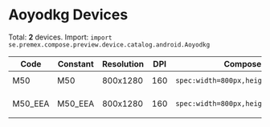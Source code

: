 # Aoyodkg Devices

Total: **2** devices. Import: `import se.premex.compose.preview.device.catalog.android.Aoyodkg`

| Code | Constant | Resolution | DPI | Compose Spec | Preview Usage |
|------|----------|------------|-----|-------------|---------------|
| M50 | M50 | 800x1280 | 160 | `spec:width=800px,height=1280px,dpi=160` | `@Preview(device = Aoyodkg.M50)` |
| M50_EEA | M50_EEA | 800x1280 | 160 | `spec:width=800px,height=1280px,dpi=160` | `@Preview(device = Aoyodkg.M50_EEA)` |

<!-- Generated automatically. Do not edit manually. -->

